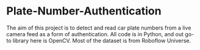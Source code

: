 # Plate-Number-Authentication
The aim of this project is to detect and read car plate numbers from a live camera feed as a form of authentication. All code is in Python, and out go-to library here is OpenCV. 
Most of the dataset is from Roboflow Universe.
